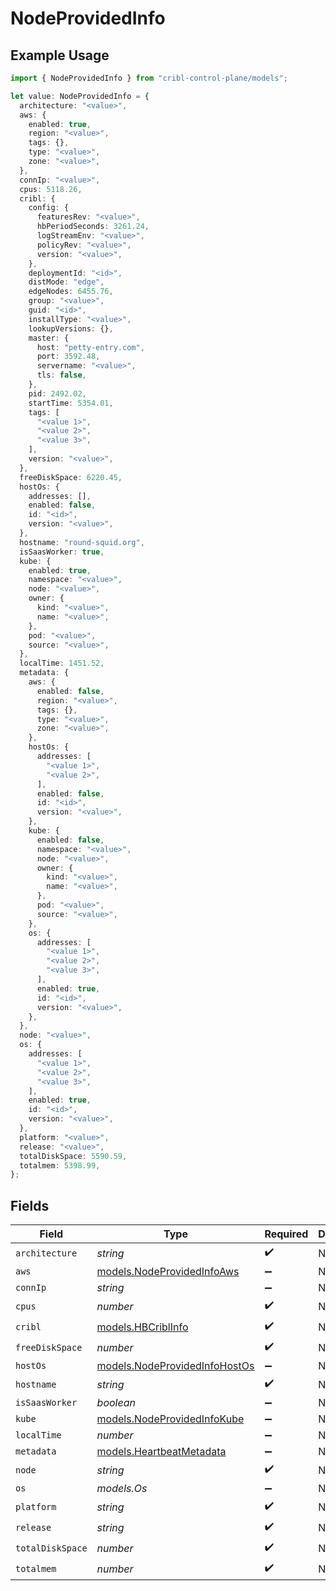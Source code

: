 # NodeProvidedInfo

## Example Usage

```typescript
import { NodeProvidedInfo } from "cribl-control-plane/models";

let value: NodeProvidedInfo = {
  architecture: "<value>",
  aws: {
    enabled: true,
    region: "<value>",
    tags: {},
    type: "<value>",
    zone: "<value>",
  },
  connIp: "<value>",
  cpus: 5118.26,
  cribl: {
    config: {
      featuresRev: "<value>",
      hbPeriodSeconds: 3261.24,
      logStreamEnv: "<value>",
      policyRev: "<value>",
      version: "<value>",
    },
    deploymentId: "<id>",
    distMode: "edge",
    edgeNodes: 6455.76,
    group: "<value>",
    guid: "<id>",
    installType: "<value>",
    lookupVersions: {},
    master: {
      host: "petty-entry.com",
      port: 3592.48,
      servername: "<value>",
      tls: false,
    },
    pid: 2492.02,
    startTime: 5354.01,
    tags: [
      "<value 1>",
      "<value 2>",
      "<value 3>",
    ],
    version: "<value>",
  },
  freeDiskSpace: 6220.45,
  hostOs: {
    addresses: [],
    enabled: false,
    id: "<id>",
    version: "<value>",
  },
  hostname: "round-squid.org",
  isSaasWorker: true,
  kube: {
    enabled: true,
    namespace: "<value>",
    node: "<value>",
    owner: {
      kind: "<value>",
      name: "<value>",
    },
    pod: "<value>",
    source: "<value>",
  },
  localTime: 1451.52,
  metadata: {
    aws: {
      enabled: false,
      region: "<value>",
      tags: {},
      type: "<value>",
      zone: "<value>",
    },
    hostOs: {
      addresses: [
        "<value 1>",
        "<value 2>",
      ],
      enabled: false,
      id: "<id>",
      version: "<value>",
    },
    kube: {
      enabled: false,
      namespace: "<value>",
      node: "<value>",
      owner: {
        kind: "<value>",
        name: "<value>",
      },
      pod: "<value>",
      source: "<value>",
    },
    os: {
      addresses: [
        "<value 1>",
        "<value 2>",
        "<value 3>",
      ],
      enabled: true,
      id: "<id>",
      version: "<value>",
    },
  },
  node: "<value>",
  os: {
    addresses: [
      "<value 1>",
      "<value 2>",
      "<value 3>",
    ],
    enabled: true,
    id: "<id>",
    version: "<value>",
  },
  platform: "<value>",
  release: "<value>",
  totalDiskSpace: 5590.59,
  totalmem: 5398.99,
};
```

## Fields

| Field                                                                | Type                                                                 | Required                                                             | Description                                                          |
| -------------------------------------------------------------------- | -------------------------------------------------------------------- | -------------------------------------------------------------------- | -------------------------------------------------------------------- |
| `architecture`                                                       | *string*                                                             | :heavy_check_mark:                                                   | N/A                                                                  |
| `aws`                                                                | [models.NodeProvidedInfoAws](../models/nodeprovidedinfoaws.md)       | :heavy_minus_sign:                                                   | N/A                                                                  |
| `connIp`                                                             | *string*                                                             | :heavy_minus_sign:                                                   | N/A                                                                  |
| `cpus`                                                               | *number*                                                             | :heavy_check_mark:                                                   | N/A                                                                  |
| `cribl`                                                              | [models.HBCriblInfo](../models/hbcriblinfo.md)                       | :heavy_check_mark:                                                   | N/A                                                                  |
| `freeDiskSpace`                                                      | *number*                                                             | :heavy_check_mark:                                                   | N/A                                                                  |
| `hostOs`                                                             | [models.NodeProvidedInfoHostOs](../models/nodeprovidedinfohostos.md) | :heavy_minus_sign:                                                   | N/A                                                                  |
| `hostname`                                                           | *string*                                                             | :heavy_check_mark:                                                   | N/A                                                                  |
| `isSaasWorker`                                                       | *boolean*                                                            | :heavy_minus_sign:                                                   | N/A                                                                  |
| `kube`                                                               | [models.NodeProvidedInfoKube](../models/nodeprovidedinfokube.md)     | :heavy_minus_sign:                                                   | N/A                                                                  |
| `localTime`                                                          | *number*                                                             | :heavy_minus_sign:                                                   | N/A                                                                  |
| `metadata`                                                           | [models.HeartbeatMetadata](../models/heartbeatmetadata.md)           | :heavy_minus_sign:                                                   | N/A                                                                  |
| `node`                                                               | *string*                                                             | :heavy_check_mark:                                                   | N/A                                                                  |
| `os`                                                                 | *models.Os*                                                          | :heavy_minus_sign:                                                   | N/A                                                                  |
| `platform`                                                           | *string*                                                             | :heavy_check_mark:                                                   | N/A                                                                  |
| `release`                                                            | *string*                                                             | :heavy_check_mark:                                                   | N/A                                                                  |
| `totalDiskSpace`                                                     | *number*                                                             | :heavy_check_mark:                                                   | N/A                                                                  |
| `totalmem`                                                           | *number*                                                             | :heavy_check_mark:                                                   | N/A                                                                  |